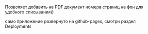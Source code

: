 Позволяет добавить на PDF документ номера страниц на фон для удобного списывания))

само приложение развернуто на github-pages, смотри раздел Deployments